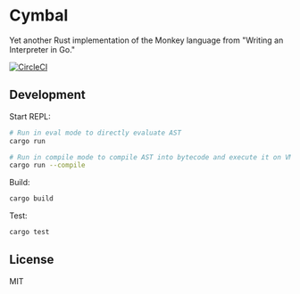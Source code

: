# Cymbal

Yet another Rust implementation of the Monkey language from "Writing an Interpreter in Go."

[![CircleCI](https://circleci.com/gh/shuhei/cymbal.svg?style=svg)](https://circleci.com/gh/shuhei/cymbal)

## Development

Start REPL:

```sh
# Run in eval mode to directly evaluate AST
cargo run

# Run in compile mode to compile AST into bytecode and execute it on VM
cargo run --compile
```

Build:

```sh
cargo build
```

Test:

```sh
cargo test
```

## License

MIT
